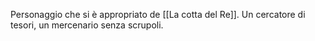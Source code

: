 Personaggio che si è appropriato de [[La cotta del Re]]. Un cercatore di tesori, un mercenario senza scrupoli.